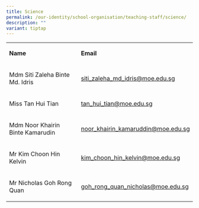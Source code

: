 ```yaml
---
title: Science
permalink: /our-identity/school-organisation/teaching-staff/science/
description: ""
variant: tiptap
---
```

<table style="minWidth: 50px">
<colgroup>
<col>
<col>
</colgroup>
<tbody>
<tr>
<td rowspan="1" colspan="1">
<p><strong>Name</strong>
</p>
</td>
<td rowspan="1" colspan="1">
<p><strong>Email</strong>
</p>
</td>
</tr>
<tr>
<td rowspan="1" colspan="1">
<p>Mdm Siti Zaleha Binte Md. Idris</p>
</td>
<td rowspan="1" colspan="1">
<p><a href="mailto:siti_zaleha_md_idris@moe.edu.sg" rel="noopener noreferrer nofollow" target="_blank">siti_zaleha_md_idris@moe.edu.sg</a>
</p>
</td>
</tr>
<tr>
<td rowspan="1" colspan="1">
<p>Miss Tan Hui Tian</p>
</td>
<td rowspan="1" colspan="1">
<p><a href="mailto:tan_hui_tian@moe.edu.sg" rel="noopener noreferrer nofollow" target="_blank">tan_hui_tian@moe.edu.sg</a>
</p>
</td>
</tr>
<tr>
<td rowspan="1" colspan="1">
<p>Mdm Noor Khairin Binte Kamarudin</p>
</td>
<td rowspan="1" colspan="1">
<p><a href="mailto:noor_khairin_kamaruddin@moe.edu.sg" rel="noopener noreferrer nofollow" target="_blank">noor_khairin_kamaruddin@moe.edu.sg</a>
</p>
</td>
</tr>
<tr>
<td rowspan="1" colspan="1">
<p>Mr Kim Choon Hin Kelvin</p>
</td>
<td rowspan="1" colspan="1">
<p><a href="mailto:kim_choon_hin_kelvin@moe.edu.sg" rel="noopener noreferrer nofollow" target="_blank">kim_choon_hin_kelvin@moe.edu.sg</a> 
</p>
</td>
</tr>
<tr>
<td rowspan="1" colspan="1">
<p>Mr Nicholas Goh Rong Quan</p>
</td>
<td rowspan="1" colspan="1">
<p><a href="mailto:goh_rong_quan_nicholas@moe.edu.sg" rel="noopener noreferrer nofollow" target="_blank">goh_rong_quan_nicholas@moe.edu.sg</a>
</p>
</td>
</tr>
</tbody>
</table>
<p></p>